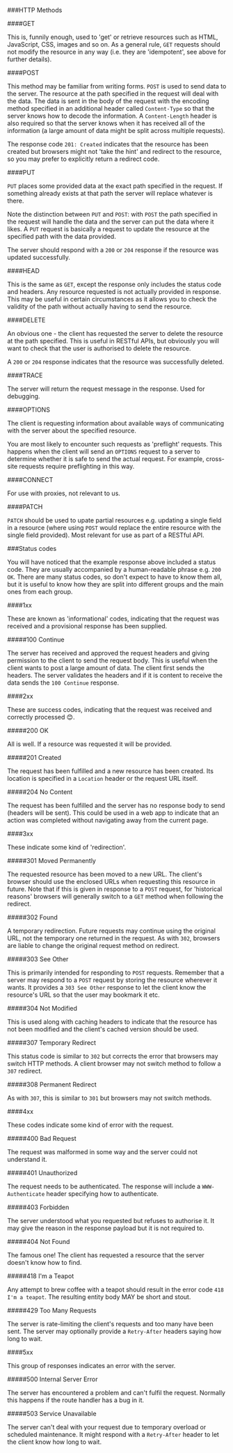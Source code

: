 
###HTTP Methods

####GET

This is, funnily enough, used to 'get' or retrieve resources such as HTML, JavaScript, CSS, images and so on. As a general rule, `GET` requests should not modify the resource in any way (i.e. they are 'idempotent', see above for further details).

####POST

This method may be familiar from writing forms. `POST` is used to send data to the server. The resource at the path specified in the request will deal with the data. The data is sent in the body of the request with the encoding method specified in an additional header called `Content-Type` so that the server knows how to decode the information. A `Content-Length` header is also required so that the server knows when it has received all of the information (a large amount of data might be split across multiple requests).

The response code `201: Created` indicates that the resource has been created but browsers might not 'take the hint' and redirect to the resource, so you may prefer to explicitly return a redirect code.

####PUT

`PUT` places some provided data at the exact path specified in the request. If something already exists at that path the server will replace whatever is there.

Note the distinction between `PUT` and `POST`: with `POST` the path specified in the request will handle the data and the server can put the data where it likes. A `PUT` request is basically a request to update the resource at the specified path with the data provided.

The server should respond with a `200` or `204` response if the resource was updated successfully.

####HEAD

This is the same as `GET`, except the response only includes the status code and headers. Any resource requested is not actually provided in response. This may be useful in certain circumstances as it allows you to check the validity of the path without actually having to send the resource.

####DELETE

An obvious one - the client has requested the server to delete the resource at the path specified. This is useful in RESTful APIs, but obviously you will want to check that the user is authorised to delete the resource.

A `200` or `204` response indicates that the resource was successfully deleted.

####TRACE

The server will return the request message in the response. Used for debugging.

####OPTIONS

The client is requesting information about available ways of communicating with the server about the specified resource.

You are most likely to encounter such requests as 'preflight' requests. This happens when the client will send an `OPTIONS` request to a server to determine whether it is safe to send the actual request. For example, cross-site requests require preflighting in this way.

####CONNECT

For use with proxies, not relevant to us.

####PATCH

`PATCH` should be used to upate partial resources e.g. updating a single field in a resource (where using `POST` would replace the entire resource with the single field provided). Most relevant for use as part of a RESTful API.

###Status codes

You will have noticed that the example response above included a status code. They are usually accompanied by a human-readable phrase e.g. `200 OK`. There are many status codes, so don't expect to have to know them all, but it is useful to know how they are split into different groups and the main ones from each group.

####1xx

These are known as 'informational' codes, indicating that the request was received and a provisional response has been supplied.

#####100 Continue

The server has received and approved the request headers and giving permission to the client to send the request body. This is useful when the client wants to post a large amount of data. The client first sends the headers. The server validates the headers and if it is content to receive the data sends the `100 Continue` response.

####2xx

These are success codes, indicating that the request was received and correctly processed :blush:.

#####200 OK

All is well. If a resource was requested it will be provided.

#####201 Created

The request has been fulfilled and a new resource has been created. Its location is specified in a `Location` header or the request URL itself.

#####204 No Content

The request has been fulfilled and the server has no response body to send (headers will be sent). This could be used in a web app to indicate that an action was completed without navigating away from the current page.

####3xx

These indicate some kind of 'redirection'.

#####301 Moved Permanently

The requested resource has been moved to a new URL. The client's browser should use the enclosed URLs when requesting this resource in future. Note that if this is given in response to a `POST` request, for 'historical reasons' browsers will generally switch to a `GET` method when following the redirect.

#####302 Found

A temporary redirection. Future requests may continue using the original URL, not the temporary one returned in the request. As with `302`, browsers are liable to change the original request method on redirect.

#####303 See Other

This is primarily intended for responding to `POST` requests. Remember that a server may respond to a `POST` request by storing the resource wherever it wants. It provides a `303 See Other` response to let the client know the resource's URL so that the user may bookmark it etc. 

#####304 Not Modified

This is used along with caching headers to indicate that the resource has not been modified and the client's cached version should be used.

#####307 Temporary Redirect

This status code is similar to `302` but corrects the error that browsers may switch HTTP methods. A client browser may not switch method to follow a `307` redirect.

#####308 Permanent Redirect

As with `307`, this is similar to `301` but browsers may not switch methods.

####4xx

These codes indicate some kind of error with the request.

#####400 Bad Request

The request was malformed in some way and the server could not understand it.

#####401 Unauthorized

The request needs to be authenticated. The response will include a `WWW-Authenticate` header specifying how to authenticate.

#####403 Forbidden

The server understood what you requested but refuses to authorise it. It may give the reason in the response payload but it is not required to.

#####404 Not Found

The famous one! The client has requested a resource that the server doesn't know how to find.

#####418 I'm a Teapot

Any attempt to brew coffee with a teapot should result in the error code `418 I'm a teapot`. The resulting entity body MAY be short and stout.

#####429 Too Many Requests

The server is rate-limiting the client's requests and too many have been sent. The server may optionally provide a `Retry-After` headers saying how long to wait.

####5xx

This group of responses indicates an error with the server.

#####500 Internal Server Error

The server has encountered a problem and can't fulfil the request. Normally this happens if the route handler has a bug in it.

#####503 Service Unavailable

The server can't deal with your request due to temporary overload or scheduled maintenance. It might respond with a `Retry-After` header to let the client know how long to wait.
